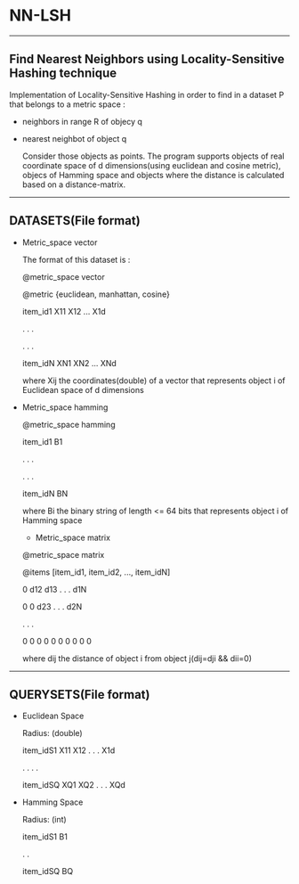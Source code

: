 # NN-LSH
-----------------------------------------------------------------
Find Nearest Neighbors using Locality-Sensitive Hashing technique
-----------------------------------------------------------------

Implementation of Locality-Sensitive Hashing in order to find in a dataset P that belongs to a metric space :
- neighbors in range R of objecy q
- nearest neighbot of object q

  Consider those objects as points. The program supports objects of real coordinate space of d dimensions(using euclidean and     cosine metric), objecs of Hamming space and objects where the distance is calculated based on a distance-matrix.


---------------------
DATASETS(File format)
---------------------
- Metric_space vector

  The format of this dataset is :

  @metric_space vector

  @metric {euclidean, manhattan, cosine}

  item_id1  X11 X12 ... X1d

  .         .       .   

  .         .       .   

  item_idN XN1  XN2 ... XNd

  where Xij the coordinates(double) of a vector that represents object i of Euclidean space of d dimensions


- Metric_space hamming

  @metric_space hamming

  item_id1    B1

  .     .     .

  .     .     .

  item_idN    BN

  where Bi the binary string of length <= 64 bits that represents object i of Hamming space

  - Metric_space matrix

  @metric_space matrix

  @items [item_id1, item_id2, ..., item_idN]

  0 d12 d13 . . . d1N

  0  0  d23 . . . d2N

  .       .       .

  0 0 0 0 0 0 0 0 0 0

  where dij the distance of object i from object j(dij=dji && dii=0)


----------------------
QUERYSETS(File format)
----------------------

- Euclidean Space

  Radius: (double)

  item_idS1 X11 X12 . . . X1d

  .       .       .       .

  item_idSQ XQ1 XQ2 . . . XQd

- Hamming Space

  Radius: (int)

  item_idS1 B1

  .       .       

  item_idSQ BQ

